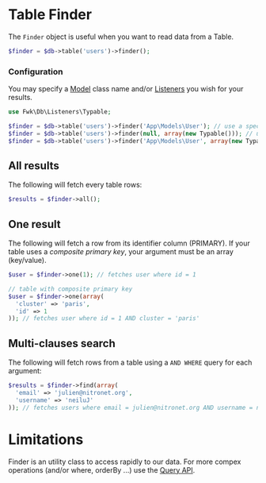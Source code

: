 # Table Finder

The ```Finder``` object is useful when you want to read data from a Table. 

``` php
$finder = $db->table('users')->finder();
``` 

### Configuration

You may specify a [Model](./models.md) class name and/or [Listeners](./events.md) you wish for your results.

``` php
use Fwk\Db\Listeners\Typable;

$finder = $db->table('users')->finder('App\Models\User'); // use a specific model
$finder = $db->table('users')->finder(null, array(new Typable())); // use the Typable listener with stdClass models
$finder = $db->table('users')->finder('App\Models\User', array(new Typable())); // use the Typable listener with specific model
``` 

## All results

The following will fetch every table rows:

``` php
$results = $finder->all();
``` 

## One result

The following will fetch a row from its identifier column (PRIMARY). 
If your table uses a *composite primary key*, your argument must be an array (key/value).

``` php
$user = $finder->one(1); // fetches user where id = 1
``` 

``` php
// table with composite primary key
$user = $finder->one(array(
  'cluster' => 'paris', 
  'id' => 1
)); // fetches user where id = 1 AND cluster = 'paris'
``` 

## Multi-clauses search

The following will fetch rows from a table using a ```AND WHERE``` query for each argument:

``` php
$results = $finder->find(array(
  'email' => 'julien@nitronet.org', 
  'username' => 'neiluJ'
)); // fetches users where email = julien@nitronet.org AND username = neiluJ
``` 

# Limitations

Finder is an utility class to access rapidly to our data. For more compex operations (and/or where, orderBy ...) use the [Query API](./query.md).
